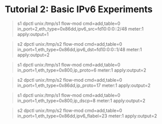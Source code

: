 Tutorial 2: Basic IPv6 Experiments
==================================

> s1 dpctl unix:/tmp/s1 flow-mod cmd=add,table=0 in\_port=2,eth\_type=0x86dd,ipv6\_src=fd10:0:0::2/48 meter:1 apply:output=1

> s2 dpctl unix:/tmp/s2 flow-mod cmd=add,table=0 in\_port=1,eth\_type=0x86dd,ipv6\_dst=fd10:0:0::1/48 meter:1 apply:output=2

> s1 dpctl unix:/tmp/s1 flow-mod cmd=add,table=0 in\_port=1,eth\_type=0x800,ip\_proto=6 meter:1 apply:output=2

> s2 dpctl unix:/tmp/s2 flow-mod cmd=add,table=0 in\_port=1,eth\_type=0x86dd,ip\_proto=17 meter:1 apply:output=2

> s1 dpctl unix:/tmp/s1 flow-mod cmd=add,table=0 in\_port=1,eth\_type=0x800,ip\_dscp=8 meter:1 apply:output=2

> s2 dpctl unix:/tmp/s2 flow-mod cmd=add,table=0 in\_port=1,eth\_type=0x86dd,ipv6\_flabel=23 meter:1 apply:output=2



